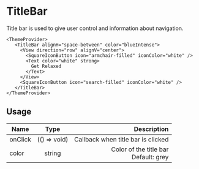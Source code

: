 <!-- 
This is an auto-generated markdown. 
You can change it in "src/organisms/TitleBar.tsx" and run build:docs to update this file.
-->
# TitleBar
Title bar is used to give user control and information about navigation.

```example
<ThemeProvider>
   <TitleBar alignH="space-between" color="blueIntense">
     <View direction="row" alignV="center">
       <SquareIconButton icon="armchair-filled" iconColor="white" />
       <Text color="white" strong>
         Get Relaxed
       </Text>
     </View>
     <SquareIconButton icon="search-filled" iconColor="white" />
   </TitleBar>
</ThemeProvider>
```
## Usage
| Name        | Type           | Description  |
| ----------- |:--------------:| ------------:|
|onClick|(() => void)|Callback when title bar is clicked
|color|string|Color of the title bar<br>Default: grey
